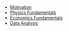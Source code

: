 * [Motivation](motivation.md)
* [Physics Fundamentals](physics-fundamentals.md)
* [Economics Fundamentals](economics-fundamentals.md)
* [Data Analysis](data-analysis.md)
